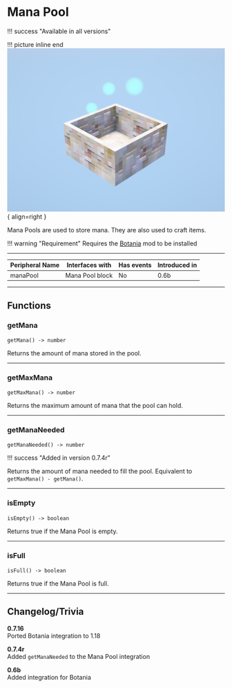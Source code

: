 # Mana Pool

!!! success "Available in all versions"

!!! picture inline end
    ![!Image of the Mana Pool block](/../assets/images/previews/mana_pool.png){ align=right }

Mana Pools are used to store mana. They are also used to craft items.

!!! warning "Requirement"
    Requires the [Botania](https://www.curseforge.com/minecraft/mc-mods/botania) mod to be installed

<p class="picture-spacing" style="--ps:1.9rem;"></p>

---

<center>

| Peripheral Name | Interfaces with | Has events | Introduced in |
| --------------- | --------------- | ---------- | ------------- |
| manaPool        | Mana Pool block | No         | 0.6b          |

</center>

---

## Functions

### getMana
```
getMana() -> number
```
Returns the amount of mana stored in the pool.

---

### getMaxMana
```
getMaxMana() -> number
```
Returns the maximum amount of mana that the pool can hold.

---

### getManaNeeded
```
getManaNeeded() -> number
```

!!! success "Added in version 0.7.4r"

Returns the amount of mana needed to fill the pool. Equivalent to `getMaxMana() - getMana()`.

---

### isEmpty
```
isEmpty() -> boolean
```
Returns true if the Mana Pool is empty.

---

### isFull
```
isFull() -> boolean
```
Returns true if the Mana Pool is full.

---

## Changelog/Trivia

**0.7.16**  
Ported Botania integration to 1.18

**0.7.4r**  
Added `getManaNeeded` to the Mana Pool integration

**0.6b**  
Added integration for Botania
